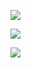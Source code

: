 ![][1]

![][2]

![][3]


[1]: https://github.com/jlam55555/howitfeelstochew6gum/blob/master/Spirographs%20of%20Venus%20-%20Math%20Square/img/Example%201.jpg?raw=true
[2]: https://github.com/jlam55555/howitfeelstochew6gum/blob/master/Spirographs%20of%20Venus%20-%20Math%20Square/img/Example%202.jpg?raw=true
[3]: https://github.com/jlam55555/howitfeelstochew6gum/blob/master/Spirographs%20of%20Venus%20-%20Math%20Square/img/Example%203.jpg?raw=true
